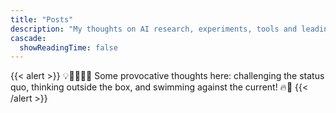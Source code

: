```yaml
---
title: "Posts"
description: "My thoughts on AI research, experiments, tools and leading the AI products and projects."
cascade:
  showReadingTime: false
---
```

{{< alert >}}
💡🤔🌊🧠🚀 Some provocative thoughts here: challenging the status quo, thinking outside the box, and swimming against the current! 🔥🦄
{{< /alert >}}







